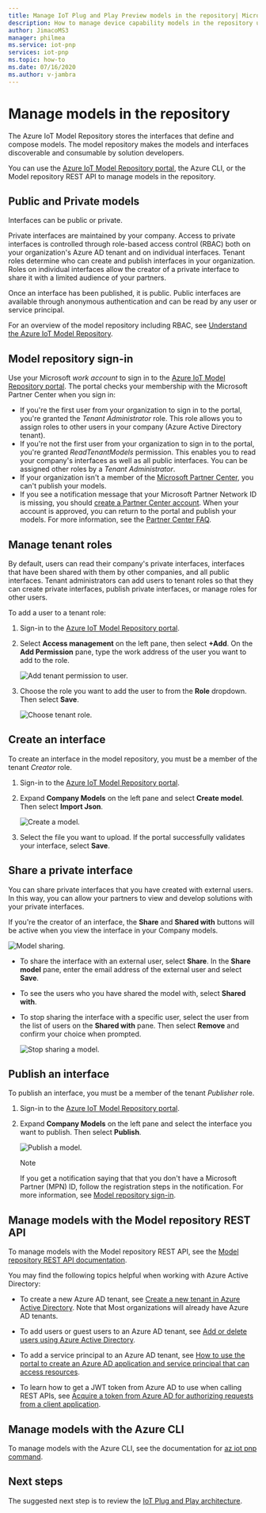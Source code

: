```yaml
---
title: Manage IoT Plug and Play Preview models in the repository| Microsoft Docs
description: How to manage device capability models in the repository using the Azure IoT Model Repository portal.
author: JimacoMS3
manager: philmea
ms.service: iot-pnp
services: iot-pnp
ms.topic: how-to
ms.date: 07/16/2020
ms.author: v-jambra
---
```


# Manage models in the repository

The Azure IoT Model Repository stores the interfaces that define and compose models. The model repository makes the models and interfaces discoverable and consumable by solution developers.

You can use the [Azure IoT Model Repository portal](https://aka.ms/iotmodelrepo), the Azure CLI, or the Model repository REST API to manage models in the repository.  

## Public and Private models

Interfaces can be public or private.

Private interfaces are maintained by your company. Access to private interfaces is controlled through role-based access control (RBAC) both on your organization's Azure AD tenant and on individual interfaces. Tenant roles determine who can create and publish interfaces in your organization. Roles on individual interfaces allow the creator of a private interface to share it with a limited audience of your partners.

Once an interface has been published, it is public. Public interfaces are available through anonymous authentication and can be read by any user or service principal.

For an overview of the model repository including RBAC, see [Understand the Azure IoT Model Repository](concepts-model-repository.md).

## Model repository sign-in

Use your Microsoft _work account_ to sign in to the [Azure IoT Model Repository portal](https://aka.ms/iotmodelrepo). The portal checks your membership with the Microsoft Partner Center when you sign in:

- If you're the first user from your organization to sign in to the portal, you're granted the _Tenant Administrator_ role. This role allows you to assign roles to other users in your company (Azure Active Directory tenant).
- If you're not the first user from your organization to sign in to the portal, you're granted _ReadTenantModels_ permission. This enables you to read your company's interfaces as well as all public interfaces. You can be assigned other roles by a _Tenant Administrator_.
- If your organization isn't a member of the [Microsoft Partner Center](https://docs.microsoft.com/partner-center/), you can't publish your models.
- If you see a notification message that your Microsoft Partner Network ID is missing, you should [create a Partner Center account](https://docs.microsoft.com/partner-center/mpn-create-a-partner-center-account). When your account is approved, you can return to the portal and publish your models. For more information, see the [Partner Center FAQ](https://support.microsoft.com/help/4340639/partner-center-account-faqs).

## Manage tenant roles

 By default, users can read their company's private interfaces, interfaces that have been shared with them by other companies, and all public interfaces. Tenant administrators can add users to tenant roles so that they can create private interfaces, publish private interfaces, or manage roles for other users.

To add a user to a tenant role:

1. Sign-in to the [Azure IoT Model Repository portal](https://aka.ms/iotmodelrepo).

2. Select **Access management** on the left pane, then select **+Add**. On the **Add Permission** pane, type the work address of the user you want to add to the role.

    ![Add tenant permission to user.](./media/howto-manage-models/add-permission.png)

3. Choose the role you want to add the user to from the **Role** dropdown. Then select **Save**.

    ![Choose tenant role.](./media/howto-manage-models/choose-role.png)

## Create an interface

To create an interface in the model repository, you must be a member of the tenant  _Creator_ role.

1. Sign-in to the [Azure IoT Model Repository portal](https://aka.ms/iotmodelrepo).

2. Expand **Company Models** on the left pane and select **Create model**. Then select **Import Json**.

    ![Create a model.](./media/howto-manage-models/create-model.png)

3. Select the file you want to upload. If the portal successfully validates your interface, select **Save**.

## Share a private interface

You can share private interfaces that you have created with external users. In this way, you can allow your partners to view and develop solutions with your private interfaces.

If you're the creator of an interface, the **Share** and **Shared with** buttons will be active when you view the interface in your Company models.

![Model sharing.](./media/howto-manage-models/share-model.png)

- To share the interface with an external user, select **Share**. In the **Share model** pane, enter the email address of the external user and select **Save**.

- To see the users who you have shared the model with, select **Shared with**.

- To stop sharing the interface with a specific user, select the user from the list of users on the **Shared with** pane. Then select **Remove** and confirm your choice when prompted.

    ![Stop sharing a model.](./media/howto-manage-models/unshare-model.png)

## Publish an interface

To publish an interface, you must be a member of the tenant _Publisher_ role.

1. Sign-in to the [Azure IoT Model Repository portal](https://aka.ms/iotmodelrepo).

2. Expand **Company Models** on the left pane and select the interface you want to publish. Then select **Publish**.

    ![Publish a model.](./media/howto-manage-models/publish-model.png)

    > [!NOTE]
    > If you get a notification saying that that you don't have a Microsoft Partner (MPN) ID, follow the registration steps in the notification. For more information, see [Model repository sign-in](#model-repository-sign-in).

## Manage models with the Model repository REST API

To manage models with the Model repository REST API, see the [Model repository REST API documentation](https://review.docs.microsoft.com/rest/api/iothub/digitaltwinmodelrepositoryservice/getmodel/getmodel?branch=iotpnp).

You may find the following topics helpful when working with Azure Active Directory:

- To create a new Azure AD tenant, see [Create a new tenant in Azure Active Directory](https://docs.microsoft.com/azure/active-directory/fundamentals/active-directory-access-create-new-tenant). Note that Most organizations will already have Azure AD tenants.

- To add users or guest users to an Azure AD tenant, see [Add or delete users using Azure Active Directory](https://docs.microsoft.com/azure/active-directory/fundamentals/add-users-azure-active-directory).

- To add a service principal to an Azure AD tenant, see [How to use the portal to create an Azure AD application and service principal that can access resources](https://docs.microsoft.com/azure/active-directory/develop/howto-create-service-principal-portal).

- To learn how to get a JWT token from Azure AD to use when calling REST APIs, see [Acquire a token from Azure AD for authorizing requests from a client application](https://docs.microsoft.com/azure/storage/common/storage-auth-aad-app).

## Manage models with the Azure CLI

To manage models with the Azure CLI, see the documentation for [az iot pnp command](https://docs.microsoft.com/cli/azure/ext/azure-iot/iot/pnp?view=azure-cli-latest).

## Next steps

The suggested next step is to review the [IoT Plug and Play architecture](concepts-architecture.md).
